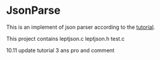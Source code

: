 # JsonParse
This is an implement of json parser according to the [tutorial](https://github.com/miloyip/json-tutorial).

This project contains leptjson.c  leptjson.h  test.c

10.11 update tutorial 3 ans pro and comment
